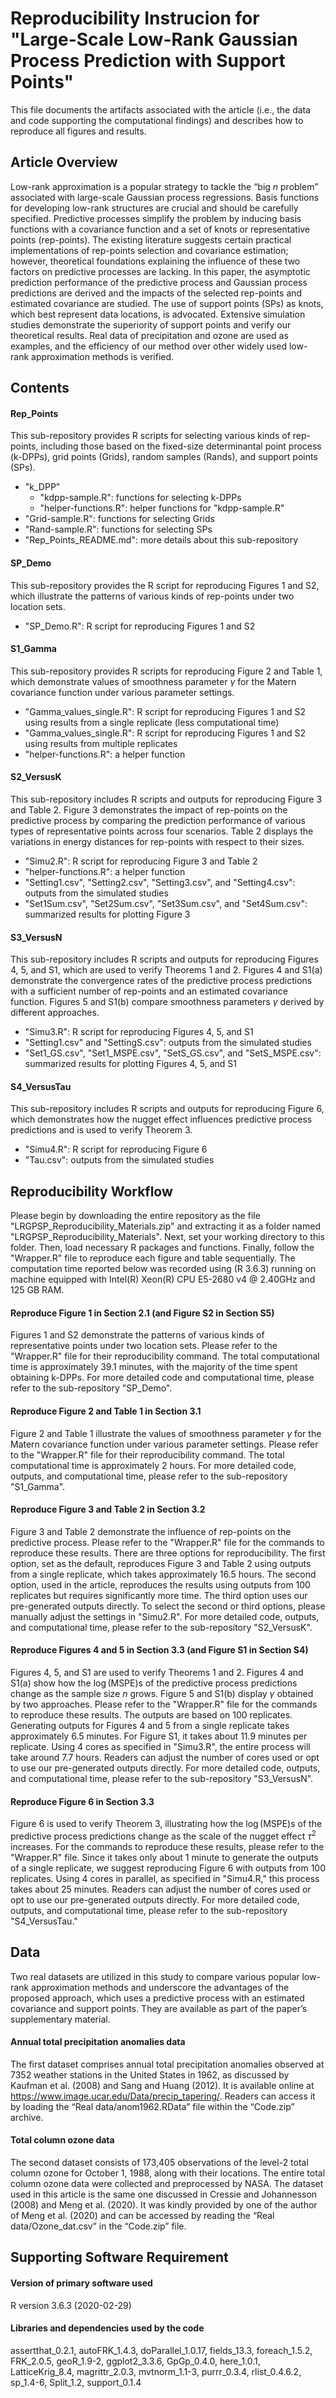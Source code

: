 # Reproducibility Instrucion for "Large-Scale Low-Rank Gaussian Process Prediction with Support Points"
This file documents the artifacts associated with the article (i.e., the data and code supporting the computational findings) and describes how to reproduce all figures and results. 

## Article Overview
Low-rank approximation is a popular strategy to tackle the “big $n$ problem” associated with large-scale Gaussian process regressions. Basis functions for developing low-rank structures are crucial and should be carefully specified. Predictive processes simplify the problem by inducing basis functions with a covariance function and a set of knots or representative points (rep-points). The existing literature suggests certain practical implementations of rep-points selection and covariance estimation; however, theoretical foundations explaining the influence of these two factors on predictive processes are lacking. In this paper, the asymptotic prediction performance of the predictive process and Gaussian process predictions are derived and the impacts of the selected rep-points and estimated covariance are studied. The use of support points (SPs) as knots, which best represent data locations, is advocated. Extensive simulation studies demonstrate the superiority of support points and verify our theoretical results. Real data of precipitation and ozone are used as examples, and the efficiency of our method over other widely used low-rank approximation methods is verified.

## Contents
#### Rep_Points
This sub-repository provides R scripts for selecting various kinds of rep-points, including those based on the fixed-size determinantal point process (k-DPPs), grid points (Grids), random samples (Rands), and support points (SPs).

- "k_DPP"
  - "kdpp-sample.R": functions for selecting k-DPPs
  - "helper-functions.R": helper functions for "kdpp-sample.R"
- "Grid-sample.R": functions for selecting Grids
- "Rand-sample.R": functions for selecting SPs
- "Rep_Points_README.md": more details about this sub-repository

#### SP_Demo
This sub-repository provides the R script for reproducing Figures 1 and S2, which illustrate the patterns of various kinds of rep-points under two location sets.

- "SP_Demo.R": R script for reproducing Figures 1 and S2

#### S1_Gamma
This sub-repository provides R scripts for reproducing Figure 2 and Table 1, which demonstrate values of smoothness parameter $\gamma$ for the Matern covariance function under various parameter settings. 

- "Gamma_values_single.R": R script for reproducing Figures 1 and S2 using results from a single replicate (less computational time)
- "Gamma_values_single.R": R script for reproducing Figures 1 and S2 using results from multiple replicates 
- "helper-functions.R": a helper function

#### S2_VersusK
This sub-repository includes R scripts and outputs for reproducing Figure 3 and Table 2. Figure 3 demonstrates the impact of rep-points on the predictive process by comparing the prediction performance of various types of representative points across four scenarios. Table 2 displays the variations in energy distances for rep-points with respect to their sizes.

- "Simu2.R": R script for reproducing Figure 3 and Table 2
- "helper-functions.R": a helper function
- "Setting1.csv", "Setting2.csv", "Setting3.csv", and "Setting4.csv": outputs from the simulated studies
- "Set1Sum.csv", "Set2Sum.csv", "Set3Sum.csv", and "Set4Sum.csv": summarized results for plotting Figure 3

#### S3_VersusN
This sub-repository includes R scripts and outputs for reproducing Figures 4, 5, and S1, which are used to verify Theorems 1 and 2. Figures 4 and S1(a) demonstrate the convergence rates of the predictive process predictions with a sufficient number of rep-points and an estimated covariance function. Figures 5 and S1(b) compare smoothness parameters $\gamma$ derived by different approaches.

- "Simu3.R": R script for reproducing Figures 4, 5, and S1
- "Setting1.csv" and "SettingS.csv": outputs from the simulated studies
- "Set1_GS.csv", "Set1_MSPE.csv", "SetS_GS.csv", and "SetS_MSPE.csv": summarized results for plotting Figures 4, 5, and S1

#### S4_VersusTau
This sub-repository includes R scripts and outputs for reproducing Figure 6, which demonstrates how the nugget effect influences predictive process predictions and is used to verify Theorem 3.

- "Simu4.R": R script for reproducing Figure 6
- "Tau.csv": outputs from the simulated studies

## Reproducibility Workflow
Please begin by downloading the entire repository as the file "LRGPSP_Reproducibility_Materials.zip" and extracting it as a folder named "LRGPSP_Reproducibility_Materials". Next, set your working directory to this folder. Then, load necessary R packages and functions. Finally, follow the "Wrapper.R" file to reproduce each figure and table sequentially. The computation time reported below was recorded using (R 3.6.3) running on machine equipped with Intel(R) Xeon(R) CPU E5-2680 v4 @ 2.40GHz and 125 GB RAM.

#### Reproduce Figure 1 in Section 2.1 (and Figure S2 in Section S5)
Figures 1 and S2 demonstrate the patterns of various kinds of representative points under two location sets. Please refer to the "Wrapper.R" file for their reproducibility command. The total computational time is approximately 39.1 minutes, with the majority of the time spent obtaining k-DPPs.  For more detailed code and computational time, please refer to the sub-repository "SP_Demo". 

#### Reproduce Figure 2 and Table 1 in Section 3.1
Figure 2 and Table 1 illustrate the values of smoothness parameter $\gamma$ for the Matern covariance function under various parameter settings. Please refer to the "Wrapper.R" file for their reproducibility command. The total computational time is approximately 2 hours. For more detailed code, outputs, and computational time, please refer to the sub-repository "S1_Gamma". 

#### Reproduce Figure 3 and Table 2 in Section 3.2
Figure 3 and Table 2 demonstrate the influence of rep-points on the predictive process. Please refer to the "Wrapper.R" file for the commands to reproduce these results. There are three options for reproducibility. The first option, set as the default, reproduces Figure 3 and Table 2 using outputs from a single replicate, which takes approximately 16.5 hours. The second option, used in the article, reproduces the results using outputs from 100 replicates but requires significantly more time. The third option uses our pre-generated outputs directly. To select the second or third options, please manually adjust the settings in "Simu2.R". For more detailed code, outputs, and computational time, please refer to the sub-repository "S2_VersusK".

#### Reproduce Figures 4 and 5 in Section 3.3 (and Figure S1 in Section S4)
Figures 4, 5, and S1 are used to verify Theorems 1 and 2. Figures 4 and S1(a) show how the $\log$(MSPE)s of the predictive process predictions change as the sample size $n$ grows. Figure 5 and S1(b) display $\gamma$ obtained by two approaches. Please refer to the "Wrapper.R" file for the commands to reproduce these results. The outputs are based on 100 replicates. Generating outputs for Figures 4 and 5 from a single replicate takes approximately 6.5 minutes. For Figure S1, it takes about 11.9 minutes per replicate. Using 4 cores as specified in "Simu3.R", the entire process will take around 7.7 hours. Readers can adjust the number of cores used or opt to use our pre-generated outputs directly. For more detailed code, outputs, and computational time, please refer to the sub-repository "S3_VersusN".

#### Reproduce Figure 6 in Section 3.3
Figure 6 is used to verify Theorem 3, illustrating how the $\log$(MSPE)s of the predictive process predictions change as the scale of the nugget effect $\tau^2$ increases. For the commands to reproduce these results, please refer to the "Wrapper.R" file. Since it takes only about 1 minute to generate the outputs of a single replicate, we suggest reproducing Figure 6 with outputs from 100 replicates. Using 4 cores in parallel, as specified in "Simu4.R," this process takes about 25 minutes. Readers can adjust the number of cores used or opt to use our pre-generated outputs directly. For more detailed code, outputs, and computational time, please refer to the sub-repository "S4_VersusTau."

## Data 
Two real datasets are utilized in this study to compare various popular low-rank approximation methods and underscore the advantages of the proposed approach, which uses a predictive process with an estimated covariance and support points. They are available as part of the paper’s supplementary material. 

#### Annual total precipitation anomalies data
The first dataset comprises annual total precipitation anomalies observed at 7352 weather stations in the United States in 1962, as discussed by Kaufman et al. (2008) and Sang and Huang (2012). It is available online at https://www.image.ucar.edu/Data/precip_tapering/. Readers can access it by loading the “Real data/anom1962.RData” file within the “Code.zip” archive. 

#### Total column ozone data
The second dataset consists of 173,405 observations of the level-2 total column ozone for October 1, 1988, along with their locations. The entire total column ozone data were collected and preprocessed by NASA. The dataset used in this article is the same one discussed in Cressie and Johannesson (2008) and Meng et al. (2020). It was kindly provided by one of the author of Meng et al. (2020) and can be accessed by reading the “Real data/Ozone_dat.csv” in the “Code.zip” file. 

## Supporting Software Requirement
#### Version of primary software used
R version 3.6.3 (2020-02-29)

#### Libraries and dependencies used by the code

assertthat_0.2.1, autoFRK_1.4.3, doParallel_1.0.17, fields_13.3, foreach_1.5.2, FRK_2.0.5, geoR_1.9-2, ggplot2_3.3.6, GpGp_0.4.0, here_1.0.1, LatticeKrig_8.4, magrittr_2.0.3, mvtnorm_1.1-3, purrr_0.3.4, rlist_0.4.6.2, sp_1.4-6, Split_1.2, support_0.1.4





